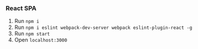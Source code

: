 ### React SPA
1. Run `npm i`
2. Run `npm i eslint webpack-dev-server webpack eslint-plugin-react -g`
3. Run `npm start`
4. Open `localhost:3000`